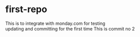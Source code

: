 # first-repo
This is to integrate with monday.com for testing
<br>
updating and committing for the first time
This is commit no 2
